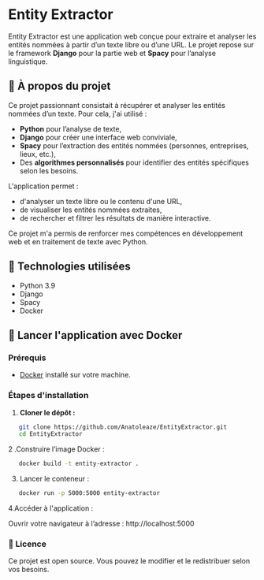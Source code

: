 # Entity Extractor

Entity Extractor est une application web conçue pour extraire et analyser les entités nommées à partir d’un texte libre ou d’une URL. Le projet repose sur le framework **Django** pour la partie web et **Spacy** pour l’analyse linguistique.

## 🌟 À propos du projet

Ce projet passionnant consistait à récupérer et analyser les entités nommées d’un texte. Pour cela, j'ai utilisé :

- **Python** pour l’analyse de texte,
- **Django** pour créer une interface web conviviale,
- **Spacy** pour l’extraction des entités nommées (personnes, entreprises, lieux, etc.),
- Des **algorithmes personnalisés** pour identifier des entités spécifiques selon les besoins.

L'application permet :
- d'analyser un texte libre ou le contenu d'une URL,
- de visualiser les entités nommées extraites,
- de rechercher et filtrer les résultats de manière interactive.

Ce projet m'a permis de renforcer mes compétences en développement web et en traitement de texte avec Python.

## 🧰 Technologies utilisées

- Python 3.9
- Django
- Spacy
- Docker

## 🚀 Lancer l'application avec Docker

### Prérequis

- [Docker](https://www.docker.com/) installé sur votre machine.

### Étapes d'installation

1. **Cloner le dépôt :**

```bash
   git clone https://github.com/Anatoleaze/EntityExtractor.git
   cd EntityExtractor
```

2 .Construire l’image Docker :

```bash
   docker build -t entity-extractor .
```

3. Lancer le conteneur :

```bash
   docker run -p 5000:5000 entity-extractor
```

4.Accéder à l'application :

Ouvrir votre navigateur à l’adresse : http://localhost:5000


### 📄 Licence

Ce projet est open source. Vous pouvez le modifier et le redistribuer selon vos besoins.